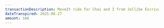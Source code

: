 ```yaml
---
transactionDescription: MoveIt ride for Chai and I from Jollibe Escriva Drive to Betsy Store
dateTranspired: 2025-08-27
amount: 166
---
```

